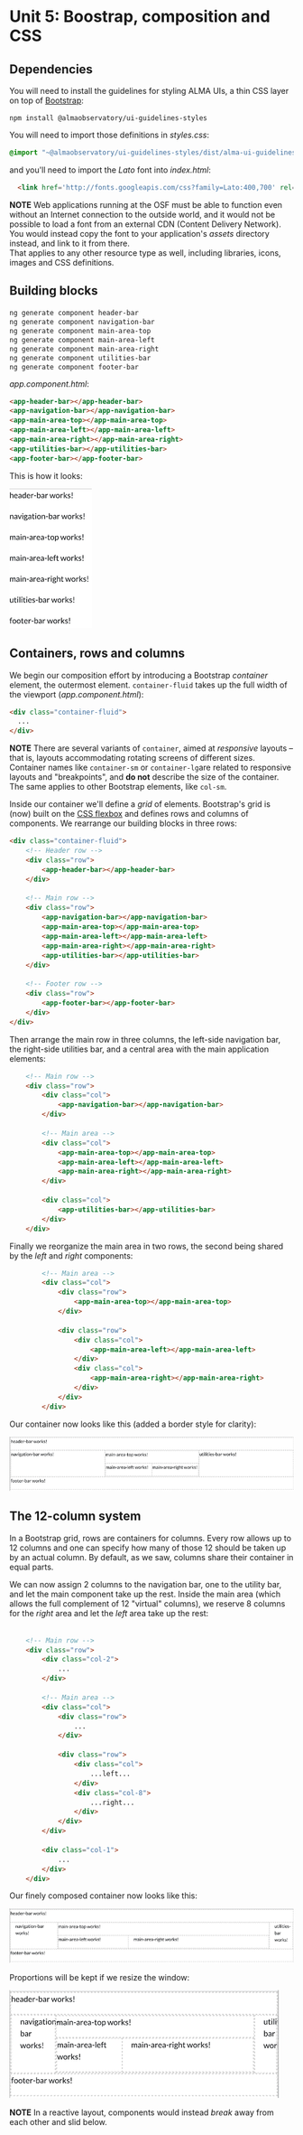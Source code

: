 # Unit 5: Boostrap, composition and CSS

## Dependencies

You will need to install the guidelines for styling ALMA UIs,
a thin CSS layer on top of 
[Bootstrap](https://getbootstrap.com/docs/5.0/layout/containers/):

```text
npm install @almaobservatory/ui-guidelines-styles
```

You will need to import those definitions in _styles.css_:
```css
@import "~@almaobservatory/ui-guidelines-styles/dist/alma-ui-guidelines.css";
```

and you'll need to import the _Lato_ font into _index.html_:

```html
  <link href='http://fonts.googleapis.com/css?family=Lato:400,700' rel='stylesheet' type='text/css'>
```

**NOTE** Web applications running at the OSF must be able to function
even without an Internet connection to the outside world, and it would
not be possible to load a font from an external CDN (Content Delivery 
Network). You would instead
copy the font to your application's _assets_ directory instead, and
link to it from there.  
That applies to any other resource type as well, including
libraries, icons, images and CSS definitions.

## Building blocks 

```text
ng generate component header-bar
ng generate component navigation-bar
ng generate component main-area-top
ng generate component main-area-left
ng generate component main-area-right
ng generate component utilities-bar
ng generate component footer-bar
```

_app.component.html_:

```html
<app-header-bar></app-header-bar>
<app-navigation-bar></app-navigation-bar>
<app-main-area-top></app-main-area-top>
<app-main-area-left></app-main-area-left>
<app-main-area-right></app-main-area-right>
<app-utilities-bar></app-utilities-bar>
<app-footer-bar></app-footer-bar>
```

This is how it looks:

![v0](images/v0.png)

## Containers, rows and columns

We begin our composition effort by introducing a Bootstrap _container_ 
element, the outermost element. `container-fluid` takes up
the full width of the viewport (_app.component.html_):

```html
<div class="container-fluid">
  ...
</div>
```

**NOTE** There are several variants of `container`, 
aimed at _responsive_ layouts – that is, layouts accommodating
rotating screens of different sizes.  
Container names like `container-sm` or `container-lg`are related
to responsive layouts and "breakpoints", and
**do not** describe the size of the container.  
The same applies to other Bootstrap elements, like `col-sm`.

Inside our container we'll define a _grid_ of elements. Bootstrap's 
grid is (now) built on the 
[CSS flexbox](https://css-tricks.com/snippets/css/a-guide-to-flexbox/) 
and defines rows and columns of components. We rearrange our building
blocks in three rows:
```html
<div class="container-fluid">
    <!-- Header row -->
    <div class="row">
        <app-header-bar></app-header-bar>
    </div>

    <!-- Main row -->
    <div class="row">
        <app-navigation-bar></app-navigation-bar>
        <app-main-area-top></app-main-area-top>
        <app-main-area-left></app-main-area-left>
        <app-main-area-right></app-main-area-right>
        <app-utilities-bar></app-utilities-bar>
    </div>
    
    <!-- Footer row -->
    <div class="row">
        <app-footer-bar></app-footer-bar>
    </div>
</div>
```

Then arrange the main row in three columns, the left-side navigation
bar, the right-side utilities bar, and a central area with the main
application elements:

```html
    <!-- Main row -->
    <div class="row">
        <div class="col">
            <app-navigation-bar></app-navigation-bar>
        </div>
        
        <!-- Main area -->
        <div class="col">
            <app-main-area-top></app-main-area-top>
            <app-main-area-left></app-main-area-left>
            <app-main-area-right></app-main-area-right>
        </div>

        <div class="col">
            <app-utilities-bar></app-utilities-bar>
        </div>
    </div>
```

Finally we reorganize the main area in two rows, the second being
shared by the _left_ and _right_ components:
```html
        <!-- Main area -->
        <div class="col">
            <div class="row">
                <app-main-area-top></app-main-area-top>
            </div>

            <div class="row">
                <div class="col">
                    <app-main-area-left></app-main-area-left>
                </div>
                <div class="col">
                    <app-main-area-right></app-main-area-right>
                </div>
            </div>
        </div>
```
Our container now looks like this (added a border style for clarity):

![v1](images/v1.png)

## The 12-column system

In a Bootstrap grid, rows are containers for columns. 
Every row allows up to 12 columns and one can specify 
how many of those 12 should be taken up by an actual column.
By default, as we saw, columns share their container in equal parts.

We can now assign 2 columns to the navigation bar, one to the 
utility bar, and let the main component take up the rest. Inside the main
area (which allows the full complement of 12 "virtual" columns), 
we reserve 8 columns for the _right_ area and let the _left_ area take up the rest:

```html

    <!-- Main row -->
    <div class="row">
        <div class="col-2">
            ...
        </div>
        
        <!-- Main area -->
        <div class="col">
            <div class="row">
                ...
            </div>

            <div class="row">
                <div class="col">
                    ...left...
                </div>
                <div class="col-8">
                    ...right...
                </div>
            </div>
        </div>

        <div class="col-1">
            ...
        </div>
    </div>
```

Our finely composed container now looks like this:

![v2](images/v2.png)

Proportions will be kept if we resize the window:

![v3](images/v3.png)

**NOTE** In a reactive layout, components would instead _break_ 
away from each other 
and slid below.
